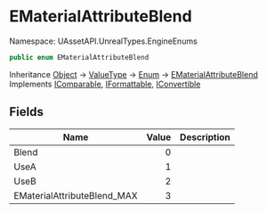 # EMaterialAttributeBlend

Namespace: UAssetAPI.UnrealTypes.EngineEnums

```csharp
public enum EMaterialAttributeBlend
```

Inheritance [Object](https://docs.microsoft.com/en-us/dotnet/api/system.object) → [ValueType](https://docs.microsoft.com/en-us/dotnet/api/system.valuetype) → [Enum](https://docs.microsoft.com/en-us/dotnet/api/system.enum) → [EMaterialAttributeBlend](./uassetapi.unrealtypes.engineenums.ematerialattributeblend.md)<br>
Implements [IComparable](https://docs.microsoft.com/en-us/dotnet/api/system.icomparable), [IFormattable](https://docs.microsoft.com/en-us/dotnet/api/system.iformattable), [IConvertible](https://docs.microsoft.com/en-us/dotnet/api/system.iconvertible)

## Fields

| Name | Value | Description |
| --- | --: | --- |
| Blend | 0 |  |
| UseA | 1 |  |
| UseB | 2 |  |
| EMaterialAttributeBlend_MAX | 3 |  |

